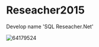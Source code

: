 # Reseacher2015
Develop name 'SQL Reseacher.Net'

![64179524](https://user-images.githubusercontent.com/38328296/64179524-46d48c00-ce9e-11e9-937e-b843826d7b4d.png)
